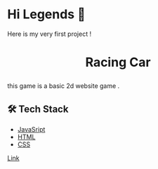 # Hi Legends 👋

Here is my very first project !

# <p align="center">Racing Car</p>

this game is a basic 2d website game .

## 🛠️ Tech Stack

- [JavaSript]()
- [HTML]()
- [CSS]()

[Link](http://127.0.0.1:5502/)
